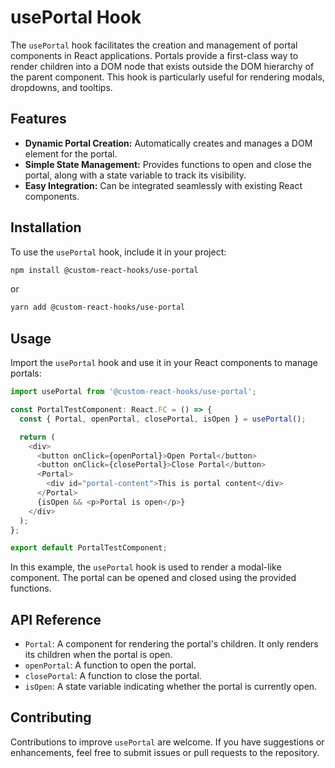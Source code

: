 # usePortal Hook

The `usePortal` hook facilitates the creation and management of portal components in React applications. Portals provide a first-class way to render children into a DOM node that exists outside the DOM hierarchy of the parent component. This hook is particularly useful for rendering modals, dropdowns, and tooltips.

## Features

- **Dynamic Portal Creation:** Automatically creates and manages a DOM element for the portal.
- **Simple State Management:** Provides functions to open and close the portal, along with a state variable to track its visibility.
- **Easy Integration:** Can be integrated seamlessly with existing React components.

## Installation

To use the `usePortal` hook, include it in your project:

```bash
npm install @custom-react-hooks/use-portal
```

or

```bash
yarn add @custom-react-hooks/use-portal
```

## Usage

Import the `usePortal` hook and use it in your React components to manage portals:

```typescript
import usePortal from '@custom-react-hooks/use-portal';

const PortalTestComponent: React.FC = () => {
  const { Portal, openPortal, closePortal, isOpen } = usePortal();

  return (
    <div>
      <button onClick={openPortal}>Open Portal</button>
      <button onClick={closePortal}>Close Portal</button>
      <Portal>
        <div id="portal-content">This is portal content</div>
      </Portal>
      {isOpen && <p>Portal is open</p>}
    </div>
  );
};

export default PortalTestComponent;
```

In this example, the `usePortal` hook is used to render a modal-like component. The portal can be opened and closed using the provided functions.

## API Reference

- `Portal`: A component for rendering the portal's children. It only renders its children when the portal is open.
- `openPortal`: A function to open the portal.
- `closePortal`: A function to close the portal.
- `isOpen`: A state variable indicating whether the portal is currently open.

## Contributing

Contributions to improve `usePortal` are welcome. If you have suggestions or enhancements, feel free to submit issues or pull requests to the repository.
